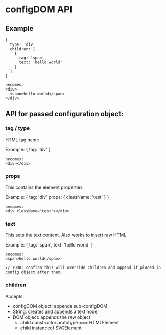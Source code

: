 # configDOM API

## Example

    {
      type: 'div'
      children: [
        {
          tag: 'span',
          text: 'hello world'
        }
      ]
    }

    becomes:
    <div>
      <span>hello world</span>
    </div>



## API for passed configuration object:

### tag / type
HTML tag name

Example:
    {
      tag: 'div'
    }

    becomes:
    <div></div>

### props
This contains the element properties

Example:
    {
      tag: 'div'
      props: {
        className: 'test'
      }
    }

    becomes:
    <div className="test"></div>



### text
This sets the text content. Also works to insert raw HTML.

Example:
    {
      tag: 'span',
      text: 'hello world'
    }

    becomes:
    <span>hello world</span>

    // TODO: confirm this will override children and append if placed in config object after them.

### children

Accepts:
* configDOM object: appends sub-configDOM
* String: creates and appends a text node
* DOM object: appends the raw object
  * child.constructor.prototype === HTMLElement
  * child instanceof SVGElement
